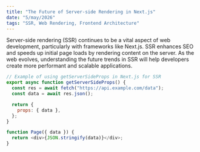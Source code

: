 ```yaml
---
title: "The Future of Server-side Rendering in Next.js"
date: "5/may/2026"
tags: "SSR, Web Rendering, Frontend Architecture"
---
```


Server-side rendering (SSR) continues to be a vital aspect of web development, particularly with frameworks like Next.js. SSR enhances SEO and speeds up initial page loads by rendering content on the server. As the web evolves, understanding the future trends in SSR will help developers create more performant and scalable applications.

```javascript
// Example of using getServerSideProps in Next.js for SSR
export async function getServerSideProps() {
  const res = await fetch("https://api.example.com/data");
  const data = await res.json();

  return {
    props: { data },
  };
}

function Page({ data }) {
  return <div>{JSON.stringify(data)}</div>;
}
```
